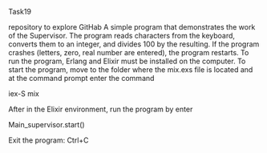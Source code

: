  Task19

repository to explore GitHab
A simple program that demonstrates the work of the Supervisor.
The program reads characters from the keyboard, converts them to an integer,
and divides 100 by the resulting.
If the program crashes (letters, zero, real number are entered), the program restarts.
To run the program, Erlang and Elixir must be installed on the computer.
To start the program, move to the folder where the mix.exs file is located and at the
command prompt enter the command

  iex-S mix

After in the Elixir environment, run the program by enter

  Main_supervisor.start()

Exit the program: Ctrl+C
